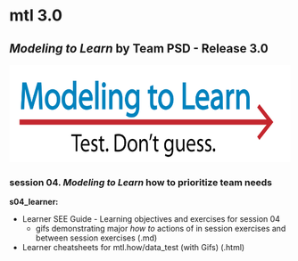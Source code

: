 # mtl 3.0

## *Modeling to Learn* by Team PSD - Release 3.0

<img src = "https://github.com/lzim/teampsd/blob/master/resources/logos/mtl_testdontguess_sm.png"
     height = "175" width = "650">

### session 04. *Modeling to Learn* how to prioritize **team needs**

**s04_learner:**

- Learner SEE Guide - Learning objectives and exercises for session 04
  - gifs demonstrating major *how to* actions of in session exercises and between session exercises (.md)
- Learner cheatsheets for mtl.how/data_test (with Gifs) (.html)
